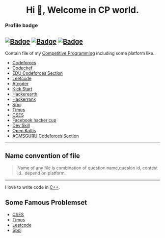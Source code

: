 <h1 align="center">Hi 👋, Welcome in CP world.</h1>

### Profile badge
[![Badge](https://cp-logo.vercel.app/codeforces/Pankaj_Kumar1)](https://codeforces.com/profile/Pankaj_Kumar1)  [![Badge](https://cp-logo.vercel.app/codechef/pankajcoder1)](https://www.codechef.com/users/pankajcoder1) [![Badge](https://cp-logo.vercel.app/atcoder/Pankajcoder1)](https://atcoder.jp/users/Pankajcoder1)
---
Contain file of my [Competitive Programming](https://en.wikipedia.org/wiki/Competitive_programming) including some platform like..
- [Codeforces](https://codeforces.com/)
- [Codechef](https://www.codechef.com/)
- [EDU Codeforces Section](https://codeforces.com/edu/courses)
- [Leetcode](https://leetcode.com/)
- [Atcoder](https://atcoder.jp/home)
- [Kick Start](https://codingcompetitions.withgoogle.com/kickstart)
- [Hackerearth](https://www.hackerearth.com/)
- [Hackerrank](https://www.hackerrank.com/)
- [Spoj](https://www.spoj.com/)
- [Timus](https://acm.timus.ru/problemset.aspx)
- [CSES](https://cses.fi/problemset/)
- [Facebook hacker cup](https://www.facebook.com/codingcompetitions/hacker-cup)
- [Dev Skill](http://www.devskill.com/Home)
- [Open Kattis](https://open.kattis.com/)
- [ACMSGURU Codeforces Section](https://codeforces.com/problemsets/acmsguru)
---

## Name convention of file
> Name of any file is combination of question name,quesion id, contest id..  depend on platform.
---
I love to write code in [C++](https://medium.com/sololearn/reasons-to-love-c-11c7c2f23d88).

## Some Famous Problemset
- [CSES](https://cses.fi/problemset/)
- [Timus](https://acm.timus.ru/problemset.aspx)
- [Leetcode](https://leetcode.com/problemset/all/)
- [Spoj](https://www.spoj.com/problems/classical/)
